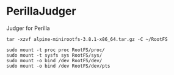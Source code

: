 # PerillaJudger
Judger for Perilla

```shell
tar -xzvf alpine-minirootfs-3.8.1-x86_64.tar.gz -C ~/RootFS
```

```shell
sudo mount -t proc proc RootFS/proc/
sudo mount -t sysfs sys RootFS/sys/
sudo mount -o bind /dev RootFS/dev/
sudo mount -o bind /dev RootFS/dev/pts
```
